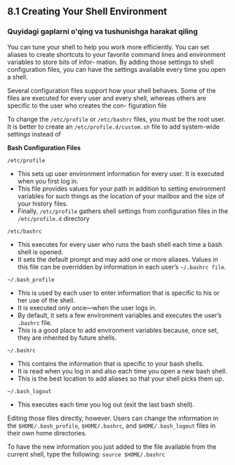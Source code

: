 ## 8.1 Creating Your Shell Environment
### Quyidagi gaplarni o'qing va tushunishga harakat qiling

You can tune your shell to help you work more efficiently. You can set aliases to create
shortcuts to your favorite command lines and environment variables to store bits of infor-
mation. By adding those settings to shell configuration files, you can have the settings
available every time you open a shell.

Several configuration files support how your shell behaves. Some of the files are executed
for every user and every shell, whereas others are specific to the user who creates the con-
figuration file

To change the `/etc/profile` or `/etc/bashrc` files, you must be the root user. It is better
to create an `/etc/profile.d/custom.sh` file to add system-wide settings instead of

**Bash Configuration Files**

`/etc/profile` 
- This sets up user environment information for every user. It is executed when you first log in.
- This file provides values for your path in addition
to setting environment variables for such things as the location of your mailbox and the size of your history files.
- Finally, `/etc/profile` gathers shell settings from configuration files in the `/etc/profile.d` directory

`/etc/bashrc`
- This executes for every user who runs the bash shell each time a bash shell is opened. 
- It sets the default prompt and may add one or more
aliases. Values in this file can be overridden by information in each user’s `~/.bashrc file`.

`~/.bash_profile`
- This is used by each user to enter information that is specific to his or her use of the shell. 
- It is executed only once—when the user logs in.
- By default, it sets a few environment variables and executes the user’s `.bashrc` file.
- This is a good place to add environment variables because,
once set, they are inherited by future shells.

`~/.bashrc`
- This contains the information that is specific to your bash shells.
- It is read when you log in and also each time you open a new bash shell. 
- This is the best location to add aliases so that your shell picks them up.

`~/.bash_logout`
- This executes each time you log out (exit the last bash shell).


Editing those files directly, however. Users can change the information in the `$HOME/.bash_profile`, `$HOME/.bashrc`, and `$HOME/.bash_logout` files in their own home
directories.

To have the new information you just added to the file available from the current shell, type the
following:
`source $HOME/.bashrc`